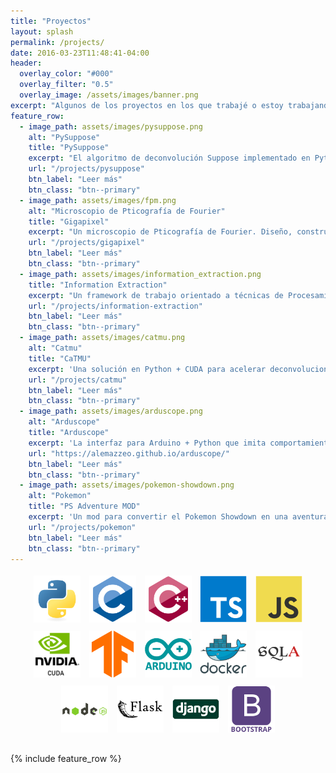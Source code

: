 ```yaml
---
title: "Proyectos"
layout: splash
permalink: /projects/
date: 2016-03-23T11:48:41-04:00
header:
  overlay_color: "#000"
  overlay_filter: "0.5"
  overlay_image: /assets/images/banner.png
excerpt: "Algunos de los proyectos en los que trabajé o estoy trabajando. Cada uno de ellos atravesados por diferentes lenguajes de programación y tecnologías"
feature_row:
  - image_path: assets/images/pysuppose.png
    alt: "PySuppose"
    title: "PySuppose"
    excerpt: "El algoritmo de deconvolución Suppose implementado en Python y acelerado por múltiples GPUs."
    url: "/projects/pysuppose"
    btn_label: "Leer más"
    btn_class: "btn--primary"
  - image_path: assets/images/fpm.png
    alt: "Microscopio de Pticografía de Fourier"
    title: "Gigapixel"
    excerpt: "Un microscopio de Pticografía de Fourier. Diseño, construcción, electrónica, drivers, interfaz de control y visualizador."
    url: "/projects/gigapixel"
    btn_label: "Leer más"
    btn_class: "btn--primary"
  - image_path: assets/images/information_extraction.png
    title: "Information Extraction"
    excerpt: "Un framework de trabajo orientado a técnicas de Procesamiento del Lenguaje Natural (NLP) en español."
    url: "/projects/information-extraction"
    btn_label: "Leer más"
    btn_class: "btn--primary"
  - image_path: assets/images/catmu.png
    alt: "Catmu"
    title: "CaTMU"
    excerpt: 'Una solución en Python + CUDA para acelerar deconvoluciones en GPU utilizando la Unidad de Mapeo de Texturas (TMU)'
    url: "/projects/catmu"
    btn_label: "Leer más"
    btn_class: "btn--primary"
  - image_path: assets/images/arduscope.png
    alt: "Arduscope"
    title: "Arduscope"
    excerpt: 'La interfaz para Arduino + Python que imita comportamientos característicos de un osciloscopio. Probada en clases a distancia.'
    url: "https://alemazzeo.github.io/arduscope/"
    btn_label: "Leer más"
    btn_class: "btn--primary"
  - image_path: assets/images/pokemon-showdown.png
    alt: "Pokemon"
    title: "PS Adventure MOD"
    excerpt: 'Un mod para convertir el Pokemon Showdown en una aventura. Retroingeniería aplicada y mucho aprendizaje.'
    url: "/projects/pokemon"
    btn_label: "Leer más"
    btn_class: "btn--primary"
---
```


<div style="text-align: center; margin-bottom: 25px">
    <img class="btn btn--light-outline" title="Python" alt="Python" src="/assets/images/python-original.svg" width="75px" style="padding: 5px; border-color: transparent!important;">
    <img class="btn btn--light-outline" title="C" alt="C" src="/assets/images/c-original.svg" width="75px" style="padding: 5px; border-color: transparent!important;">
    <img class="btn btn--light-outline" title="C++" alt="Cplusplus" src="/assets/images/cplusplus-original.svg" width="75px" style="padding: 5px; border-color: transparent!important;">
    <img class="btn btn--light-outline" title="TypeScript" alt="TypeScript" src="/assets/images/typescript-original.svg" width="75px" style="padding: 5px; border-color: transparent!important;">
    <img class="btn btn--light-outline" title="TypeScript" alt="TypeScript" src="/assets/images/javascript-original.svg" width="75px" style="padding: 5px; border-color: transparent!important;">
    <img class="btn btn--light-outline" title="CUDA" alt="CUDA" src="/assets/images/Cuda.png" width="75px" style="padding: 5px; border-color: transparent!important;">
    <img class="btn btn--light-outline" title="Tensorflow" alt="Tensorflow" src="/assets/images/tensorflow-original.svg" width="75px" style="padding: 5px; border-color: transparent!important;">
    <img class="btn btn--light-outline" title="Arduino" alt="Arduino" src="/assets/images/arduino-original-wordmark.svg" width="75px" style="padding: 5px; border-color: transparent!important;">
    <img class="btn btn--light-outline" title="Docker" alt="Docker" src="/assets/images/docker-original-wordmark.svg" width="75px" style="padding: 5px; border-color: transparent!important;">
    <img class="btn btn--light-outline" title="SQL Alchemy" alt="SQL Alchemy" src="/assets/images/sqlalchemy-original.svg" width="75px" style="padding: 5px; border-color: transparent!important;">
    <img class="btn btn--light-outline" title="NodeJS" alt="NodeJS" src="/assets/images/nodejs-original-wordmark.svg" width="75px" style="padding: 5px; border-color: transparent!important;">
    <img class="btn btn--light-outline" title="Flask" alt="Flask" src="/assets/images/flask-original-wordmark.svg" width="75px" style="padding: 5px; border-color: transparent!important;">
    <img class="btn btn--light-outline" title="Django" alt="Django" src="/assets/images/django-original.svg" width="75px" style="padding: 5px; border-color: transparent!important;">
    <img class="btn btn--light-outline" title="Bootstrap" alt="Bootstrap" src="/assets/images/bootstrap-plain-wordmark.svg" width="75px" style="padding: 5px; border-color: transparent!important;">
</div>

{% include feature_row %}

